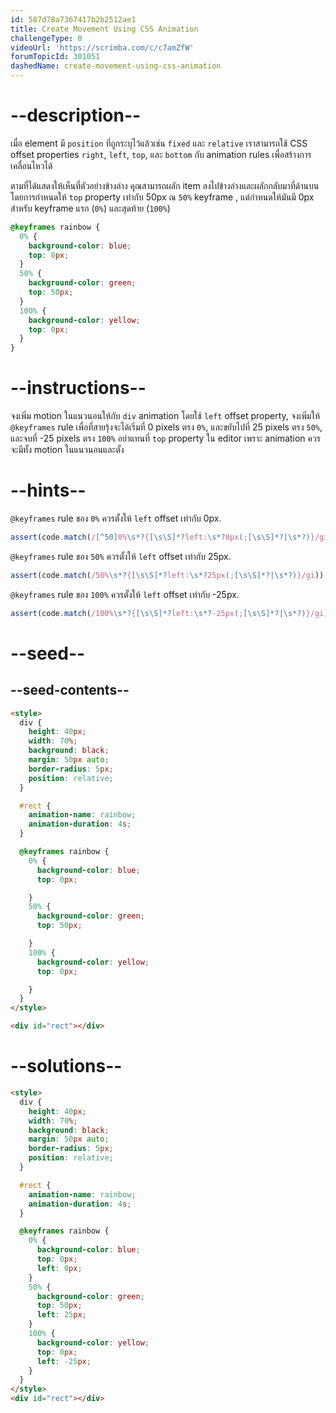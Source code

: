 ```yaml
---
id: 587d78a7367417b2b2512ae1
title: Create Movement Using CSS Animation
challengeType: 0
videoUrl: 'https://scrimba.com/c/c7amZfW'
forumTopicId: 301051
dashedName: create-movement-using-css-animation
---
```


# --description--

เมื่อ element มี `position` ที่ถูกระบุไว้แล้วเช่น `fixed` และ `relative`
เราสามารถใช้ CSS offset properties `right`, `left`, `top`, และ `bottom` กับ animation rules เพื่อสร้างการเคลื่อนไหวได้

ตามที่ได้แสดงให้เห็นที่ตัวอย่างข้างล่าง คุุณสามารถผลัก item ลงไปข้างล่างและผลักกลับมาที่ด้านบนโดยการกำหนดให้ `top` property เท่ากับ 50px ณ `50%` keyframe  , แต่กำหนดให้มันมี 0px สำหรับ keyframe แรก (`0%`) และสุดท้าย (`100%`) 

```css
@keyframes rainbow {
  0% {
    background-color: blue;
    top: 0px;
  }
  50% {
    background-color: green;
    top: 50px;
  }
  100% {
    background-color: yellow;
    top: 0px;
  }
}
```

# --instructions--

จงเพิ่ม motion ในแนวนอนให้กับ `div` animation
โดยใช้ `left` offset property, จงเพิ่มให้ `@keyframes` rule เพื่อที่สายรุ้งจะได้เริ่มที่ 0 pixels ตรง `0%`, และขยับไปที่ 25 pixels ตรง `50%`, และจบที่ -25 pixels ตรง `100%`
อย่าแทนที่ `top` property ใน editor เพราะ animation ควรจะมีทั้ง motion ในแนวนอนและตั้ง

# --hints--

`@keyframes` rule ของ `0%` ควรตั้งให้ `left` offset เท่ากับ 0px.

```js
assert(code.match(/[^50]0%\s*?{[\s\S]*?left:\s*?0px(;[\s\S]*?|\s*?)}/gi));
```

`@keyframes` rule ของ `50%` ควรตั้งให้ `left` offset เท่ากับ 25px.

```js
assert(code.match(/50%\s*?{[\s\S]*?left:\s*?25px(;[\s\S]*?|\s*?)}/gi));
```

`@keyframes` rule ของ `100%` ควรตั้งให้ `left` offset เท่ากับ -25px.

```js
assert(code.match(/100%\s*?{[\s\S]*?left:\s*?-25px(;[\s\S]*?|\s*?)}/gi));
```

# --seed--

## --seed-contents--

```html
<style>
  div {
    height: 40px;
    width: 70%;
    background: black;
    margin: 50px auto;
    border-radius: 5px;
    position: relative;
  }

  #rect {
    animation-name: rainbow;
    animation-duration: 4s;
  }

  @keyframes rainbow {
    0% {
      background-color: blue;
      top: 0px;

    }
    50% {
      background-color: green;
      top: 50px;

    }
    100% {
      background-color: yellow;
      top: 0px;

    }
  }
</style>

<div id="rect"></div>
```

# --solutions--

```html
<style>
  div {
    height: 40px;
    width: 70%;
    background: black;
    margin: 50px auto;
    border-radius: 5px;
    position: relative;
  }

  #rect {
    animation-name: rainbow;
    animation-duration: 4s;
  }

  @keyframes rainbow {
    0% {
      background-color: blue;
      top: 0px;
      left: 0px;
    }
    50% {
      background-color: green;
      top: 50px;
      left: 25px;
    }
    100% {
      background-color: yellow;
      top: 0px;
      left: -25px;
    }
  }
</style>
<div id="rect"></div>
```
